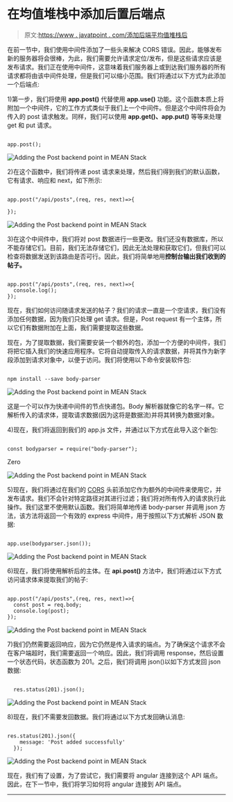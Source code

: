# 在均值堆栈中添加后置后端点

> 原文:[https://www . javatpoint . com/添加后端平均值堆栈后](https://www.javatpoint.com/adding-the-post-backend-point-in-mean-stack)

在前一节中，我们使用中间件添加了一些头来解决 CORS 错误。因此，能够发布新的服务器将会很棒，为此，我们需要允许请求定位/发布，但是这些请求应该是发布请求。我们正在使用中间件，这意味着我们服务器上或到达我们服务器的所有请求都将由该中间件处理，但是我们可以缩小范围。我们将通过以下方式为此添加一个后端点:

1)第一步，我们将使用 **app.post()** 代替使用 **app.use()** 功能。这个函数本质上将附加一个中间件，它的工作方式类似于我们上一个中间件。但是这个中间件将会为传入的 post 请求触发。同样，我们可以使用 **app.get()、app.put()** 等等来处理 get 和 put 请求。

```

app.post();

```

![Adding the Post backend point in MEAN Stack](../Images/bd0fd73921c37da8096b1a52f16712ef.png)

2)在这个函数中，我们将传递 post 请求来处理，然后我们得到我们的默认函数，它有请求、响应和 next，如下所示:

```

app.post("/api/posts",(req, res, next)=>{

});

```

![Adding the Post backend point in MEAN Stack](../Images/30ba93c2c3d23fc69b6d8c9195bf4d77.png)

3)在这个中间件中，我们将对 post 数据进行一些更改。我们还没有数据库，所以不能存储它们。目前，我们无法存储它们，因此无法处理和获取它们，但我们可以检查将数据发送到该路由是否可行。因此，我们将简单地用**控制台输出我们收到的帖子。**

```

app.post("/api/posts",(req, res, next)=>{
  console.log();
});

```

现在，我们如何访问随请求发送的帖子？我们的请求一直是一个空请求，我们没有添加任何数据，因为我们只处理 get 请求。但是，Post request 有一个主体，所以它们有数据附加在上面，我们需要提取这些数据。

现在，为了提取数据，我们需要安装一个额外的包，添加一个方便的中间件，我们将把它插入我们的快速应用程序。它将自动提取传入的请求数据，并将其作为新字段添加到请求对象中，以便于访问。我们将使用以下命令安装软件包:

```

npm install --save body-parser

```

![Adding the Post backend point in MEAN Stack](../Images/69f6f26a26798974464c6290050378c6.png)

这是一个可以作为快递中间件的节点快递包。Body 解析器就像它的名字一样。它解析传入的请求体，提取请求数据(因为这将是数据流)并将其转换为数据对象。

4)现在，我们将返回到我们的 app.js 文件，并通过以下方式在此导入这个新包:

```

const bodyparser = require("body-parser");

```

Zero

![Adding the Post backend point in MEAN Stack](../Images/56f3a182abfbd059b81e9a15c27dad70.png)

5)现在，我们将通过在我们的 [CORS](cors-in-mean-stack) 头前添加它作为额外的中间件来使用它，并发布请求。我们不会针对特定路径对其进行过滤；我们将对所有传入的请求执行此操作。我们这里不使用默认函数。我们将简单地传递 body-parser 并调用 json 方法，该方法将返回一个有效的 express 中间件，用于按照以下方式解析 JSON 数据:

```

app.use(bodyparser.json());

```

![Adding the Post backend point in MEAN Stack](../Images/07d8e773f0e051814841392cad09f8dc.png)

6)现在，我们将使用解析后的主体。在 **api.post()** 方法中，我们将通过以下方式访问请求体来提取我们的帖子:

```

app.post("/api/posts",(req, res, next)=>{
  const post = req.body;
  console.log(post);
});

```

![Adding the Post backend point in MEAN Stack](../Images/d1640fee4348c3ff2fb8f7e9a71a062f.png)

7)我们仍然需要返回响应，因为它仍然是传入请求的端点。为了确保这个请求不会在客户端超时，我们需要返回一个响应。因此，我们将调用 response，然后设置一个状态代码，状态函数为 201。之后，我们将调用 json()以如下方式发回 json 数据:

```

  res.status(201).json();

```

![Adding the Post backend point in MEAN Stack](../Images/8725ff2575b3fb7d536ae46588fcb1cd.png)

8)现在，我们不需要发回数据。我们将通过以下方式发回确认消息:

```

res.status(201).json({
    message: 'Post added successfully'
  });

```

![Adding the Post backend point in MEAN Stack](../Images/9435f67d1ce081959988ae3364e4b3ba.png)

现在，我们有了设置，为了尝试它，我们需要将 angular 连接到这个 API 端点。因此，在下一节中，我们将学习如何将 angular 连接到 API 端点。

* * *